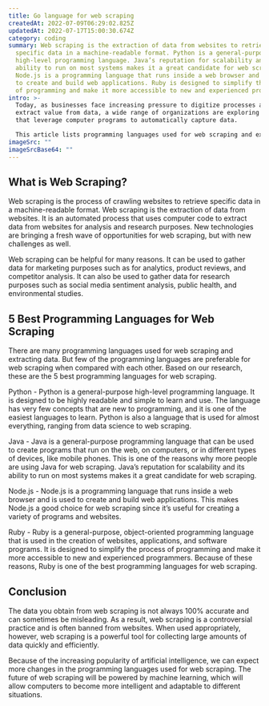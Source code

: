 ```yaml
---
title: Go language for web scraping
createdAt: 2022-07-09T06:29:02.825Z
updatedAt: 2022-07-17T15:00:30.674Z
category: coding
summary: Web scraping is the extraction of data from websites to retrieve
  specific data in a machine-readable format. Python is a general-purpose
  high-level programming language. Java’s reputation for scalability and its
  ability to run on most systems makes it a great candidate for web scraping.
  Node.js is a programming language that runs inside a web browser and is used
  to create and build web applications. Ruby is designed to simplify the process
  of programming and make it more accessible to new and experienced programmers.
intro: >-
  Today, as businesses face increasing pressure to digitize processes and
  extract value from data, a wide range of organizations are exploring solutions
  that leverage computer programs to automatically capture data.

  This article lists programming languages used for web scraping and extracting data. Web scraping is the process of crawling websites to retrieve specific data in a machine-readable format. It is an area of data mining that covers computer programs that automatically read and extract information from websites or documents. These programs are called scrapers or crawlers. Scraping is a task you might need to complete as parter of your job as a digital marketer, software engineer, statistical analyst, or researcher.
imageSrc: ""
imageSrcBase64: ""
---
```


## What is Web Scraping?

Web scraping is the process of crawling websites to retrieve specific data in a machine-readable format. Web scraping is the extraction of data from websites. It is an automated process that uses computer code to extract data from websites for analysis and research purposes. New technologies are bringing a fresh wave of opportunities for web scraping, but with new challenges as well.

Web scraping can be helpful for many reasons. It can be used to gather data for marketing purposes such as for analytics, product reviews, and competitor analysis. It can also be used to gather data for research purposes such as social media sentiment analysis, public health, and environmental studies.

## 5 Best Programming Languages for Web Scraping

There are many programming languages used for web scraping and extracting data. But few of the programming languages are preferable for web scraping when compared with each other. Based on our research, these are the 5 best programming languages for web scraping.

Python - Python is a general-purpose high-level programming language. It is designed to be highly readable and simple to learn and use. The language has very few concepts that are new to programming, and it is one of the easiest languages to learn. Python is also a language that is used for almost everything, ranging from data science to web scraping.

Java - Java is a general-purpose programming language that can be used to create programs that run on the web, on computers, or in different types of devices, like mobile phones. This is one of the reasons why more people are using Java for web scraping. Java’s reputation for scalability and its ability to run on most systems makes it a great candidate for web scraping.

Node.js - Node.js is a programming language that runs inside a web browser and is used to create and build web applications. This makes Node.js a good choice for web scraping since it’s useful for creating a variety of programs and websites.

Ruby - Ruby is a general-purpose, object-oriented programming language that is used in the creation of websites, applications, and software programs. It is designed to simplify the process of programming and make it more accessible to new and experienced programmers. Because of these reasons, Ruby is one of the best programming languages for web scraping.

## Conclusion

The data you obtain from web scraping is not always 100% accurate and can sometimes be misleading. As a result, web scraping is a controversial practice and is often banned from websites. When used appropriately, however, web scraping is a powerful tool for collecting large amounts of data quickly and efficiently.

Because of the increasing popularity of artificial intelligence, we can expect more changes in the programming languages used for web scraping. The future of web scraping will be powered by machine learning, which will allow computers to become more intelligent and adaptable to different situations.
